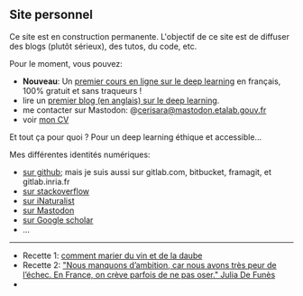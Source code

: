 ## Site personnel

Ce site est en construction permanente.
L'objectif de ce site est de diffuser des blogs (plutôt sérieux), des tutos, du code, etc.

Pour le moment, vous pouvez:

- **Nouveau**: Un [premier cours en ligne sur le deep learning](https://olki.loria.fr/mooc/mooc1) en français, 100% gratuit et sans traqueurs  !
- lire un [premier blog (en anglais) sur le deep learning](https://blog.cerisara.fr).
- me contacter sur Mastodon: @cerisara@mastodon.etalab.gouv.fr
- voir [mon CV](https://members.loria.fr/CCerisara/resume)

Et tout ça pour quoi ? Pour un deep learning éthique et accessible...

Mes différentes identités numériques:

- [sur github](https://github.com/cerisara); mais je suis aussi sur gitlab.com, bitbucket, framagit, et gitlab.inria.fr
- [sur stackoverflow](https://stackoverflow.com/users/2637126/xtof54)
- [sur iNaturalist](https://www.inaturalist.org/people/christophecerisara)
- [sur Mastodon](https://mastodon.etalab.gouv.fr/@cerisara)
- [sur Google scholar](https://scholar.google.com/citations?user=dB1-aHwAAAAJ&hl=fr&oi=ao)
- ...

-------------

- Recette 1: [comment marier du vin et de la daube](drm.html)
- Recette 2: ["Nous manquons d’ambition, car nous avons très peur de l’échec. En France, on crève parfois de ne pas oser." Julia De Funès](https://www.lecho.be/opinions/general/julia-de-funes-la-mecanique-metro-boulot-dodo-est-mise-a-mal-avec-le-teletravail-et-c-est-tant-mieux/10252395.html)
-
